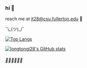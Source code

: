 ### hi 👋 

reach me at jt28@csu.fullerton.edu 💪

¯\\\_(ツ)\_/¯

[![Top Langs](https://github-readme-stats.vercel.app/api/top-langs/?username=longtongj28&langs_count=10&layout=compact)](https://github.com/longtongj28/github-readme-stats)

[![longtongj28's GitHub stats](https://github-readme-stats.vercel.app/api?username=longtongj28&count_private=true)](https://github.com/longtongj28/github-readme-stats)

###### 🤣🤣🤣🤣🤣🤣
